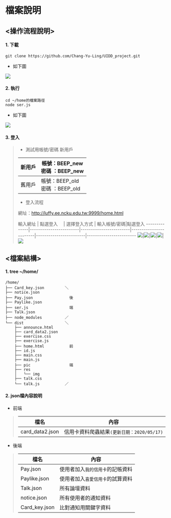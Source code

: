 
# **檔案說明**

## <操作流程說明>
#### 1. 下載
```
git clone https://github.com/Chang-Yu-Ling/UIDD_project.git
```
* 如下圖

![](https://i.imgur.com/XC2PDQg.png)


#### 2. 執行
```
cd ~/home的檔案路徑
node ser.js
```
* 如下圖

![](https://i.imgur.com/NcBJbfA.png)


#### 3. 登入

> * 測試用帳號/密碼
> 新用戶
> 
> 新用戶    |  帳號：BEEP_new<br>密碼 ：BEEP_new
> --------------|------------------------
> 舊用戶     |  帳號：BEEP_old<br>密碼 ：BEEP_old
> * 登入流程
> 
> 網址：http://luffy.ee.ncku.edu.tw:9999/home.html
> 
> 輸入網址    |  點選登入　 | 選擇登入方式 | 輸入帳號/密碼|點選登入
> --------------|------------------------|------------------------|------------------------|------------------------|------------------------
> ![](https://i.imgur.com/CpQyEkM.png)|![](https://i.imgur.com/JQEguvo.png)|![](https://i.imgur.com/13eP5Vx.png)|![](https://i.imgur.com/iwKbi2a.png)|![](https://i.imgur.com/ZD4bL7v.png)





## <檔案結構>
#### 1.  tree ~/home/ 
```
/home/
├── Card_key.json         ＼
├── notice.json
├── Pay.json                後
├── Paylike.json
├── ser.js                  端
├── Talk.json
├── node_modules          ／
└── dist                  ＼
    ├── announce.html
    ├── card_data2.json
    ├── exercise.css
    ├── exercise.js         
    ├── home.html           前
    ├── id.js
    ├── main.css
    ├── main.js
    ├── pic                 端
    ├── res
    │   └── img
    ├── talk.css
    └── talk.js           ／
``` 
#### 2.  json檔內容說明 
* 前端
> 
> 檔名    |  內容
>  --------------|------------------------
> card_data2.json     |  信用卡資料爬蟲結果`(更新日期：2020/05/17)`

* 後端
> 
> 檔名    |  內容
>  --------------|------------------------
> Pay.json     |  使用者加入`我的信用卡`的記帳資料
> Paylike.json     |  使用者加入`喜愛信用卡`的試算資料
> Talk.json     |  所有論壇資料
> notice.json     |  所有使用者的通知資料    
> Card_key.json     |  比對通知用關鍵字資料    
